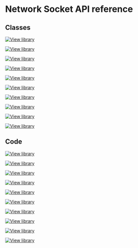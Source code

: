 # Network Socket API reference

## Classes

[![View library](https://www.mbed.com/embed/?type=library)](https://docs.mbed.com/docs/testing-docs-features/en/latest/api/classCellularInterface.html)

[![View library](https://www.mbed.com/embed/?type=library)](https://docs.mbed.com/docs/testing-docs-features/en/latest/api/classEthernetInterface.html)

[![View library](https://www.mbed.com/embed/?type=library)](https://docs.mbed.com/docs/testing-docs-features/en/latest/api/classMeshInterface.html)

[![View library](https://www.mbed.com/embed/?type=library)](https://docs.mbed.com/docs/testing-docs-features/en/latest/api/classNetworkStack.html)

[![View library](https://www.mbed.com/embed/?type=library)](https://docs.mbed.com/docs/testing-docs-features/en/latest/api/classSocket.html)

[![View library](https://www.mbed.com/embed/?type=library)](https://docs.mbed.com/docs/testing-docs-features/en/latest/api/classSocketAddress.html)

[![View library](https://www.mbed.com/embed/?type=library)](https://docs.mbed.com/docs/testing-docs-features/en/latest/api/classTCPServer.html)

[![View library](https://www.mbed.com/embed/?type=library)](https://docs.mbed.com/docs/testing-docs-features/en/latest/api/classTCPSocket.html)

[![View library](https://www.mbed.com/embed/?type=library)](https://docs.mbed.com/docs/testing-docs-features/en/latest/api/classUDPSocket.html)

[![View library](https://www.mbed.com/embed/?type=library)](https://docs.mbed.com/docs/testing-docs-features/en/latest/api/classWiFiInterface.html)

## Code

[![View library](https://www.mbed.com/embed/?type=library)](https://docs.mbed.com/docs/testing-docs-features/en/latest/api/CellularInterface_8h_source.html)

[![View library](https://www.mbed.com/embed/?type=library)](https://docs.mbed.com/docs/testing-docs-features/en/latest/api/EthernetInterface_8h_source.html)

[![View library](https://www.mbed.com/embed/?type=library)](https://docs.mbed.com/docs/testing-docs-features/en/latest/api/MeshInterface_8h_source.html)

[![View library](https://www.mbed.com/embed/?type=library)](https://docs.mbed.com/docs/testing-docs-features/en/latest/api/NetworkStack_8h_source.html)

[![View library](https://www.mbed.com/embed/?type=library)](https://docs.mbed.com/docs/testing-docs-features/en/latest/api/Socket_8h_source.html)

[![View library](https://www.mbed.com/embed/?type=library)](https://docs.mbed.com/docs/testing-docs-features/en/latest/api/SocketAddress_8h_source.html)

[![View library](https://www.mbed.com/embed/?type=library)](https://docs.mbed.com/docs/testing-docs-features/en/latest/api/TCPServer_8h_source.html)

[![View library](https://www.mbed.com/embed/?type=library)](https://docs.mbed.com/docs/testing-docs-features/en/latest/api/TCPSocket_8h_source.html)

[![View library](https://www.mbed.com/embed/?type=library)](https://docs.mbed.com/docs/testing-docs-features/en/latest/api/UDPSocket_8h_source.html)

[![View library](https://www.mbed.com/embed/?type=library)](https://docs.mbed.com/docs/testing-docs-features/en/latest/api/WiFiInterface_8h_source.html)
